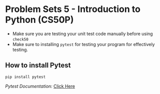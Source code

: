 # Problem Sets 5 - Introduction to Python (CS50P)

* Make sure you are testing your unit test code manually before using `check50`
* Make sure to installing `pytest` for testing your program for effectively testing.

## How to install Pytest
```
pip install pytest
```
_Pytest Documentation:_ [Click Here](https://docs.pytest.org/en/7.1.x/contents.html)